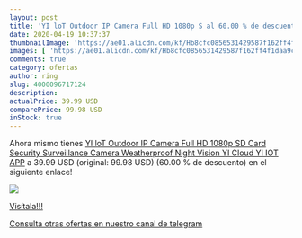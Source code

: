 ```yaml
---
layout: post
title: 'YI loT Outdoor IP Camera Full HD 1080p S al 60.00 % de descuento'
date: 2020-04-19 10:37:37
thumbnailImage: 'https://ae01.alicdn.com/kf/Hb8cfc0856531429587f162ff4f1daa9c8/YI-loT-Outdoor-IP-Camera-Full-HD-1080p-SD-Card-Security-Surveillance-Camera-Weatherproof-Night-Vision.jpg_350x350._SL200_.jpg'
images: [ 'https://ae01.alicdn.com/kf/Hb8cfc0856531429587f162ff4f1daa9c8/YI-loT-Outdoor-IP-Camera-Full-HD-1080p-SD-Card-Security-Surveillance-Camera-Weatherproof-Night-Vision.jpg_350x350._SL200_.jpg' ]
comments: true
category: ofertas
author: ring
slug: 4000096717124
description:
actualPrice: 39.99 USD
comparePrice: 99.98 USD
inStock: true
---
```


Ahora mismo tienes [YI loT Outdoor IP Camera Full HD 1080p SD Card Security Surveillance Camera Weatherproof Night Vision YI Cloud YI IOT APP](https://www.amazon.com/dp/4000096717124/?tag=redken08-20) a 39.99 USD (original: 99.98 USD) (60.00 %  de descuento) en el siguiente enlace!

[![](https://ae01.alicdn.com/kf/Hb8cfc0856531429587f162ff4f1daa9c8/YI-loT-Outdoor-IP-Camera-Full-HD-1080p-SD-Card-Security-Surveillance-Camera-Weatherproof-Night-Vision.jpg_350x350._SL200_.jpg)](https://www.amazon.com/dp/4000096717124/?tag=redken08-20)

[Visítala!!!](https://www.amazon.com/dp/4000096717124/?tag=redken08-20)

[Consulta otras ofertas en nuestro canal de telegram](https://t.me/s/ofertas25)
